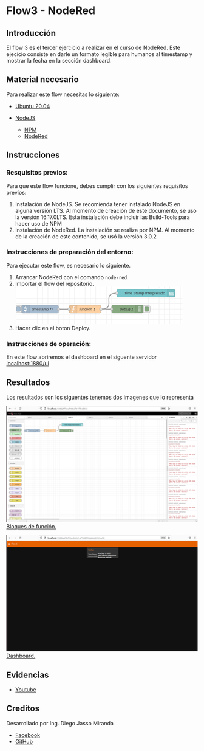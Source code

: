 # Flow3 - NodeRed

## Introducción
El flow 3 es el tercer ejercicio a realizar en el curso de NodeRed. Este ejecicio consiste en darle un formato legible para humanos al timestamp y mostrar la fecha en la sección dashboard.

## Material necesario
Para realizar este flow necesitas lo siguiente:

- [Ubuntu 20.04](https://releases.ubuntu.com/20.04/)
- [NodeJS](https://nodejs.org/es/)
      
    - [NPM](https://www.npmjs.com/) 
    - [NodeRed](https://nodered.org/docs/getting-started/local)

## Instrucciones 
### Resquisitos previos:
Para que este flow funcione, debes cumplir con los siguientes requisitos previos:
1. Instalación de NodeJS. Se recomienda tener instalado NodeJS en alguna versión LTS. Al momento de creación de este documento, se usó la versión 16.17.0LTS. Esta instalación debe incluir las Build-Tools para hacer uso de NPM
2. Instalación de NodeRed. La instalación se realiza por NPM. Al momento de la creación de este contenido, se usó la versión 3.0.2

### Instrucciones de preparación del entorno:

Para ejecutar este flow, es necesario lo siguiente.
1. Arrancar NodeRed con el comando `node-red`.
2. Importar el flow del repositorio.
![](https://github.com/DiegoJm10/Flow-3/blob/main/Captura%20desde%202022-09-19%2010-47-03.png?raw=true)
3. Hacer clic en el boton Deploy.

### Instrucciones de operación:
En este flow abriremos el dashboard en el siguente servidor [localhost:1880/ui](http://localhost:1880/ui)

## Resultados
Los resultados son los siguentes tenemos dos imagenes que lo representa

![](https://github.com/DiegoJm10/Flow-3/blob/main/Captura%20desde%202022-09-19%2010-47-21.png?raw=true)
[Bloques de función.](https://github.com/DiegoJm10/Flow-3/blob/main/Captura%20desde%202022-09-19%2010-47-21.png?raw=true)

![](https://github.com/DiegoJm10/Flow-3/blob/main/Captura%20desde%202022-09-19%2010-47-46.png?raw=true)
[Dashboard.](https://github.com/DiegoJm10/Flow-3/blob/main/Captura%20desde%202022-09-19%2010-47-46.png?raw=true)

## Evidencias

- [Youtube](https://youtu.be/Ecavr7AX_8k)

## Creditos
Desarrollado por Ing. Diego Jasso Miranda
- [Facebook](https://www.facebook.com/jasso.diego.5/)
- [GitHub](https://github.com/DiegoJm10)